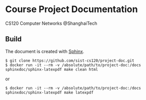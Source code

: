 # Course Project Documentation
CS120 Computer Networks @ShanghaiTech

## Build
The document is created with [Sphinx](https://www.sphinx-doc.org/en/master/usage/installation.html). 

```
$ git clone https://github.com/sist-cs120/project-doc.git
$ docker run -it --rm -v /absolute/path/to/project-doc:/docs sphinxdoc/sphinx-latexpdf make clean html
```
or
```
$ docker run -it --rm -v /absolute/path/to/project-doc:/docs sphinxdoc/sphinx-latexpdf make latexpdf
```
